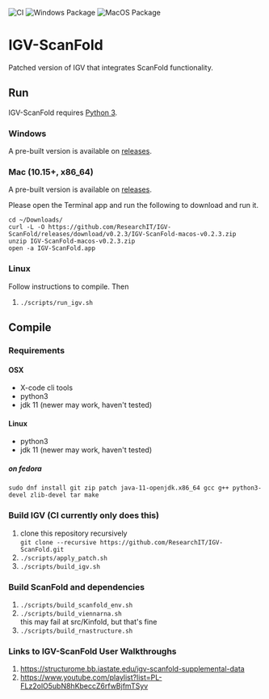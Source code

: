 ![CI](https://github.com/ResearchIT/IGV-ScanFold/actions/workflows/gradle.yml/badge.svg) ![Windows Package](https://github.com/ResearchIT/IGV-ScanFold/actions/workflows/windows.yml/badge.svg) ![MacOS Package](https://github.com/ResearchIT/IGV-ScanFold/actions/workflows/macos.yml/badge.svg)

# IGV-ScanFold

Patched version of IGV that integrates ScanFold functionality.

## Run

IGV-ScanFold requires [Python 3](https://www.python.org/downloads/macos/).

### Windows
A pre-built version is available on [releases](https://github.com/ResearchIT/IGV-ScanFold/releases).

### Mac (10.15+, x86_64)
A pre-built version is available on [releases](https://github.com/ResearchIT/IGV-ScanFold/releases).

Please open the Terminal app and run the following to download and run it.

```
cd ~/Downloads/
curl -L -O https://github.com/ResearchIT/IGV-ScanFold/releases/download/v0.2.3/IGV-ScanFold-macos-v0.2.3.zip
unzip IGV-ScanFold-macos-v0.2.3.zip
open -a IGV-ScanFold.app
```

### Linux

Follow instructions to compile. Then

1. `./scripts/run_igv.sh`

## Compile

### Requirements

#### OSX
* X-code cli tools
* python3
* jdk 11 (newer may work, haven't tested)

#### Linux

* python3
* jdk 11 (newer may work, haven't tested)

##### on fedora
```
sudo dnf install git zip patch java-11-openjdk.x86_64 gcc g++ python3-devel zlib-devel tar make
```

### Build IGV (CI currently only does this)

1. clone this repository recursively  
    `git clone --recursive https://github.com/ResearchIT/IGV-ScanFold.git`
1. `./scripts/apply_patch.sh`
1. `./scripts/build_igv.sh`

### Build ScanFold and dependencies

1. `./scripts/build_scanfold_env.sh`
1. `./scripts/build_viennarna.sh`  
    this may fail at src/Kinfold, but that's fine
1. `./scripts/build_rnastructure.sh`

### Links to IGV-ScanFold User Walkthroughs

1.  https://structurome.bb.iastate.edu/igv-scanfold-supplemental-data
2.  https://www.youtube.com/playlist?list=PL-FLz2olO5ubN8hKbeccZ6rfwBjfmTSyv
